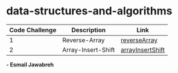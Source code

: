 # data-structures-and-algorithms

| Code Challenge | Description   |                                                  Link                                                  |
| -------------- | ------------  | ------------------------------------------------------------------------------------------------------ |
|        1       | Reverse-Array |[reverseArray](https://github.com/Esmail-Jawabreh/data-structures-and-algorithms/tree/main/reverseArray)|
|        2       | Array-Insert-Shift|[arrayInsertShift](https://github.com/Esmail-Jawabreh/data-structures-and-algorithms/tree/main/array-insert-shift)|

**- Esmail Jawabreh**